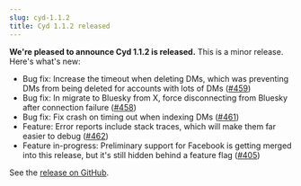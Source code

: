 ```yaml
---
slug: cyd-1.1.2
title: Cyd 1.1.2 released
---
```


**We're pleased to announce Cyd 1.1.2 is released.** This is a minor release. Here's what's new:

- Bug fix: Increase the timeout when deleting DMs, which was preventing DMs from being deleted for accounts with lots of DMs ([#459](https://github.com/lockdown-systems/cyd/pull/459))
- Bug fix: In migrate to Bluesky from X, force disconnecting from Bluesky after connection failure ([#458](https://github.com/lockdown-systems/cyd/pull/458))
- Bug fix: Fix crash on timing out when indexing DMs ([#461](https://github.com/lockdown-systems/cyd/pull/461))
- Feature: Error reports include stack traces, which will make them far easier to debug ([#462](https://github.com/lockdown-systems/cyd/pull/462))
- Feature in-progress: Preliminary support for Facebook is getting merged into this release, but it's still hidden behind a feature flag ([#405](https://github.com/lockdown-systems/cyd/pull/405))

See the [release on GitHub](https://github.com/lockdown-systems/cyd/releases/tag/v1.1.2).

<!-- truncate -->
